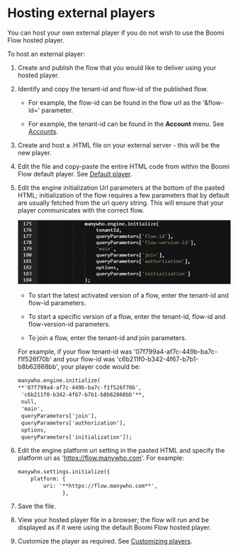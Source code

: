 # Hosting external players

<head>
  <meta name="guidename" content="Flow"/>
  <meta name="context" content="GUID-99809e63-ba19-4c80-a399-ba3d7bd38ff3"/>
</head>


You can host your own external player if you do not wish to use the Boomi Flow hosted player.

To host an external player:

1.  Create and publish the flow that you would like to deliver using your hosted player.
2.  Identify and copy the tenant-id and flow-id of the published flow.
    -   For example, the flow-id can be found in the flow url as the '&flow-id=' parameter.

    -   For example, the tenant-id can be found in the **Account** menu. See [Accounts](c-flo-Tenant_menu_de6da113-3aab-4c23-aff0-5e42908b3536.md).

3.  Create and host a .HTML file on your external server - this will be the new player.
4.  Edit the file and copy-paste the entire HTML code from within the Boomi Flow default player. See [Default player](flo-defaultplayer_05efb5f4-0c3c-4c1c-98c3-d470af81fcad).
5.  Edit the engine initialization Url parameters at the bottom of the pasted HTML; initialization of the flow requires a few parameters that by default are usually fetched from the url query string. This will ensure that your player communicates with the correct flow.

    ![Url parameters](../Images/img-flo-Players_embed_0df6ab3d-6aec-4c3f-8eb8-ffb0e4281822.png)

    -   To start the latest activated version of a flow, enter the tenant-id and flow-id parameters.

    -   To start a specific version of a flow, enter the tenant-id, flow-id and flow-version-id parameters.

    -   To join a flow, enter the tenant-id and join parameters.

    For example, if your flow tenant-id was '07f799a4-af7c-449b-ba7c-f1f526f70b' and your flow-id was 'c6b211f0-b342-4f67-b7b1-b8b62868bb', your player code would be:

    ```
    manywho.engine.initialize(
    **'07f799a4-af7c-449b-ba7c-f1f526f70b',
     'c6b211f0-b342-4f67-b7b1-b8b62868bb'**,
     null,
     'main',
     queryParameters['join'],
     queryParameters['authorization'],
     options,
     queryParameters['initialization']);
    ```

6.  Edit the engine platform uri setting in the pasted HTML and specify the platform uri as 'https://flow.manywho.com'. For example:

    ```
    manywho.settings.initialize({
        platform: {
            uri: '**https://flow.manywho.com**',
                  },
    ```

7.  Save the file.
8.  View your hosted player file in a browser; the flow will run and be displayed as if it were using the default Boomi Flow hosted player.
9.  Customize the player as required. See [Customizing players](flo-defaultplayer_customizing.md).